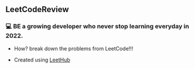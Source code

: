 ## LeetCodeReview
### :computer: BE a growing developer who never stop learning everyday in 2022.

* How? break down the problems from LeetCode!!!
<!-- 
  __Study Plan #01 - Algorithm 1__ : In mathematics and computer science, an algorithm is defined as a process or set of rules to be followed in calculations or other problem-solving operations. This practical method is often used in calculations, data processing, and automatic reasoning because it contains clear and concise instructions and can be executed in limited time and space complexities.

  <details>

    <summary>Click to expand plan table</summary>

    | Day  | Title | Result |
    |---|---|---|
    | Day 1 | Binary Search | :heavy_check_mark: |
    | Day 2 | Two Pointers | :heavy_check_mark: |
    | Day 3 | Two Pointers | :heavy_check_mark: |
    | Day 4 | Two Pointers | :heavy_check_mark: |
    | Day 5 | Two Pointers | :heavy_check_mark: |
    | Day 6 | Sliding Window | :heavy_check_mark: |
    | Day 7 | Breadth-First Search / Depth-First Search | :heavy_check_mark: |
    | Day 8 | Breadth-First Search / Depth-First Search | :heavy_check_mark: |
    | Day 9 | Breadth-First Search / Depth-First Search | :heavy_check_mark: |
    | Day 10| Recursion / Backtracking | :heavy_check_mark: |
    | Day 11| Recursion / Backtracking | :heavy_check_mark: |
    | Day 12| Dynamic Programming | :heavy_check_mark: :x: |
    | Day 13| Bit Manipulation | :heavy_check_mark: :x: |
    | Day 14| Bit Manipulation | :heavy_check_mark: :x: |
  </details>
  
  
  __Study Plan #02 - Data Structure 1__ : In computer science, a data structure is a way to store and organize data. During the computer programming process, identifying and using the appropriate data structure is an important task as it can improve the overall efficiency of the algorithm. In large-scale systems, choosing the most suitable data structure directly impacts the difficulty of program design and the final quality and performance.

  <details>

    <summary>Click to expand plan table</summary>

    | Day  | Title | Result |
    |---|---|---|
    | Day 1 | Array | :heavy_check_mark: |
    | Day 2 | Array | :heavy_check_mark:  :x: |
    | Day 3 | Array | :heavy_check_mark:  :x: |
    | Day 4 | Array | :heavy_check_mark:  :x: |
    | Day 5 | Array | :heavy_check_mark:  :x: |
    | Day 6 | String | :heavy_check_mark:  :x: |
    | Day 7 | Linked List | :heavy_check_mark:  :x: |
    | Day 8 | Linked List | :heavy_check_mark:  :x: |
    | Day 9 | Stack / Queue | :heavy_check_mark:  :x: |
    | Day 10| Tree | :heavy_check_mark:  :x: |
    | Day 11| Tree | :heavy_check_mark:  :x: |
    | Day 12| Tree | :heavy_check_mark: :x: |
    | Day 13| Tree | :heavy_check_mark: :x: |
    | Day 14| Tree | :heavy_check_mark: :x: |
  </details>
  
   -->
  
  
- Created using [LeetHub](https://github.com/QasimWani/LeetHub)
